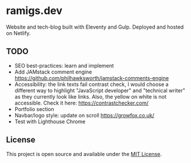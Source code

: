 # ramigs.dev

Website and tech-blog built with Eleventy and Gulp. Deployed and hosted on Netlify.

## TODO

- SEO best-practices: learn and implement
- Add JAMstack comment engine
https://github.com/philhawksworth/jamstack-comments-engine
- Accessibility: the link texts fail contrast check, I would choose a different way to highlight "JavaScript developer" and "technical writer" as they currently look like links. Also, the yellow on white is not accessible. Check it here: https://contrastchecker.com/
- Portfolio section
- Navbar/logo style: update on scroll
https://growfox.co.uk/
- Test with Lighthouse Chrome

## License

This project is open source and available under the [MIT License](LICENSE).